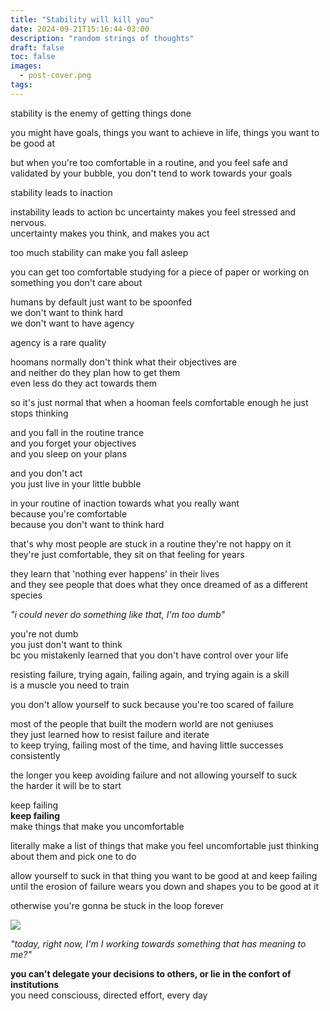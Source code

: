 ```yaml
---
title: "Stability will kill you"
date: 2024-09-21T15:16:44-03:00
description: "random strings of thoughts"
draft: false
toc: false
images:
  - post-cover.png
tags:
---
```


stability is the enemy of getting things done

you might have goals, things you want to achieve in life, things you want to be good at

but when you're too comfortable in a routine, and you feel safe and validated by your bubble, you don't tend to work towards your goals

stability leads to inaction

instability leads to action bc uncertainty makes you feel stressed and nervous.\
uncertainty makes you think, and makes you act

too much stability can make you fall asleep

you can get too comfortable studying for a piece of paper or working on something you don't care about

humans by default just want to be spoonfed\
we don't want to think hard\
we don't want to have agency

agency is a rare quality

hoomans normally don't think what their objectives are\
and neither do they plan how to get them\
even less do they act towards them

so it's just normal that when a hooman feels comfortable enough he just stops thinking

and you fall in the routine trance\
and you forget your objectives\
and you sleep on your plans

and you don't act\
you just live in your little bubble

in your routine of inaction towards what you really want\
because you're comfortable\
because you don't want to think hard

that's why most people are stuck in a routine they're not happy on it\
they're just comfortable, they sit on that feeling for years

they learn that 'nothing ever happens' in their lives\
and they see people that does what they once dreamed of as a different species

_"i could never do something like that, I'm too dumb"_

you're not dumb\
you just don't want to think\
bc you mistakenly learned that you don't have control over your life

resisting failure, trying again, failing again, and trying again is a skill\
is a muscle you need to train

you don't allow yourself to suck because you're too scared of failure

most of the people that built the modern world are not geniuses\
they just learned how to resist failure and iterate\
to keep trying, failing most of the time, and having little successes consistently

the longer you keep avoiding failure and not allowing yourself to suck\
the harder it will be to start

keep failing\
**keep failing**\
make things that make you uncomfortable

literally make a list of things that make you feel uncomfortable just thinking about them and pick one to do

allow yourself to suck in that thing you want to be good at and keep failing\
until the erosion of failure wears you down and shapes you to be good at it

otherwise you're gonna be stuck in the loop forever

![](https://imgur.com/KVCGeZA.gif)

_"today, right now, I'm I working towards something that has meaning to me?"_

**you can't delegate your decisions to others, or lie in the confort of institutions**\
you need consciouss, directed effort, every day